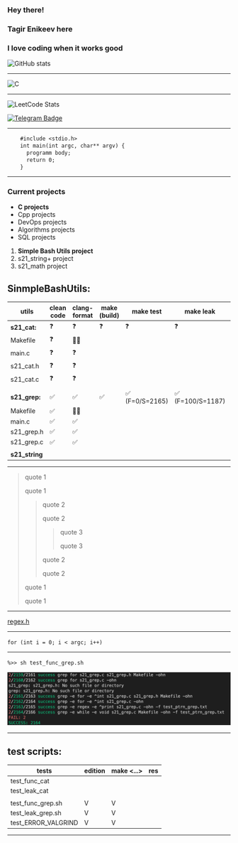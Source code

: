 <!--### Hi there 👋-->

<!--
**enikeevtg/enikeevtg** is a ✨ _special_ ✨ repository because its `README.md` (this file) appears on your GitHub profile.

Here are some ideas to get you started:

- 🔭 I’m currently working on ...
- 🌱 I’m currently learning ...
- 👯 I’m looking to collaborate on ...
- 🤔 I’m looking for help with ...
- 💬 Ask me about ...
- 📫 How to reach me: ...
- 😄 Pronouns: ...
- ⚡ Fun fact: ...
-->

### Hey there!
### Tagir Enikeev here
  
### I love coding when it works good

![GitHub stats](https://github-readme-stats.vercel.app/api?username=enikeevtg&show_icons=true&hide=contribs,prs&cache_seconds=86400&theme=darcula)
***
![C](https://img.shields.io/badge/-1E7775?style=for-the-badge&logo=C&logoColor=6296CC)
***
![LeetCode Stats](https://leetcard.jacoblin.cool/TagirEnikeev?theme=light)

[![Telegram Badge](https://img.shields.io/badge/-Telegram-blue?style=flat-square&logo=Telegram&logoColor=white&link=https://t.me/enikeev_tg)](https://t.me/enikeev_tg)
***
        #include <stdio.h>
        int main(int argc, char** argv) {
          programm body;
          return 0;
        }
***
### Current projects
* __C projects__
* Cpp projects
* DevOps projects
* Algorithms projects
* SQL projects

1. __Simple Bash Utils project__
5. s21_string+ project
8. s21_math project

## SinmpleBashUtils:

|   utils      |  clean code  |  clang-format  |  make (build)  |   make test  |   make leak  |  make valgrind  |  miniverter  |
|--------------|--------------|----------------|----------------|--------------|--------------|-----------------|--------------|
| **s21_cat:** |      ❓      |        ❓       |       ❓       |      ❓      |      ❓       |       ❓        |       ❓     |
| Makefile     |      ❓      |        🙅‍♂️       |                |              |              |                 |              |
| main.c       |      ❓      |        ❓       |                |              |              |                 |              |
| s21_cat.h    |      ❓      |        ❓       |                |              |              |                 |              |
| s21_cat.c    |      ❓      |        ❓       |                |              |              |                 |              |
|              |              |                |                |              |              |                 |              |
| **s21_grep:**  |     ✅     |       ✅       |        ✅       |  ✅ (F=0/S=2165)  |  ✅  (F=100/S=1187)  | ✅  (F=0/S=2474) |   ✅ ✅ ✅   |
| Makefile       |     ✅     |       🙅‍♂️        |                |               |              |                 |              |
| main.c         |     ✅     |       ✅       |                 |              |              |                 |              |
| s21_grep.h     |     ✅     |       ✅       |                 |              |              |                 |              |
| s21_grep.c     |     ✅     |       ✅       |                 |              |              |                 |              |
|                |            |                |                |              |              |                 |              |
| **s21_string** |            |                |                |              |              |                 |              |

***
> quote 1
>
> quote 1
>
>> quote 2
>>
>> quote 2
>>>
>>> quote 3
>>>
>>> quote 3
>>
>> quote 2
>>
>> quote 2
>
> quote 1
>
> quote 1

***
[regex.h](https://ru.manpages.org/regfree/3 "rus manual for regex.h library")
***
``for (int i = 0; i < argc; i++)``
***
`%>> sh test_func_grep.sh`

![test results sreenshot](test_results.png)
***

## test scripts:

| tests           |  edition | make <...> | res |
|---------------------|------------|------------|-----|
| test_func_cat       |
| test_leak_cat       |
|                     |
| test_func_grep.sh   |   V   |   V   |
| test_leak_grep.sh   |   V   |   V   |
| test_ERROR_VALGRIND |   V   |   V   |

***


